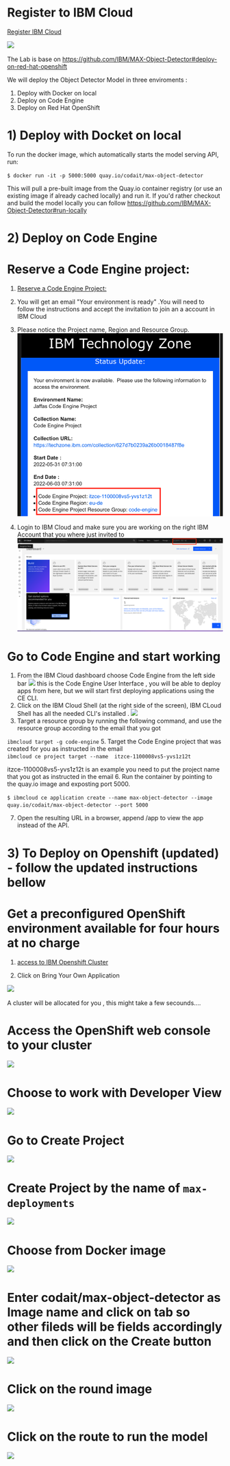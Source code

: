 
# Register to IBM Cloud 

[Register IBM Cloud](https://cloud.ibm.com/registration)

![](README_IMAGES/Register.png)


The Lab is base on https://github.com/IBM/MAX-Object-Detector#deploy-on-red-hat-openshift 

We will deploy the Object Detector Model in three enviroments :
1) Deploy with Docker on local 
2) Deploy on Code Engine  
3) Deploy on Red Hat OpenShift  



# 1) Deploy with Docket on local 

To run the docker image, which automatically starts the model serving API, run:

`$ docker run -it -p 5000:5000 quay.io/codait/max-object-detector`


This will pull a pre-built image from the Quay.io container registry (or use an existing image if already cached locally) and run it. If you'd rather checkout and build the model locally you can follow  https://github.com/IBM/MAX-Object-Detector#run-locally
 

# 2) Deploy on Code Engine 

# Reserve a Code Engine project: 
1. [Reserve a Code Engine Project:](https://techzone.ibm.com/collection/code-engine-fundamentals)

2. You will get an email "Your environment is ready" .You will need to follow the instructions and accept the invitation to join an a account in IBM Cloud
3. Please notice the Project name, Region and Resource Group. 
![](README_IMAGES/env.png)
3. Login to IBM Cloud and make sure you are working on the right IBM Account that you where just invited to 
![](README_IMAGES/account.png)

# Go to Code Engine and start working 
 
1. From the IBM Cloud dashboard choose Code Engine from the left side bar 
![](README_IMAGES/GoToCE.png)
this is the Code Engine User Interface , you will be able to deploy apps from here, but we will start first deploying applications using the CE CLI.
2. Click on the  IBM Cloud Shell (at the right side of the screen), IBM CLoud Shell has all the needed CLI's installed .
![](README_IMAGES/gotocli.png)  
3. Target a resource group by running the following command, and use the resource group according to the email that you got

  `ibmcloud target -g code-engine`
5. Target the  Code Engine  project that was created for you as instructed in the email  
`ibmcloud ce project target --name  itzce-1100008vs5-yvs1z12t`

itzce-1100008vs5-yvs1z12t is an example you need to put the project name that you got as instructed in the email 
6. Run the container by pointing to the quay.io image and exposting port 5000.

`$ ibmcloud ce application create --name max-object-detector --image quay.io/codait/max-object-detector --port 5000`

7. Open the resulting URL in a browser, append /app to view the app instead of the API.






# 3) To Deploy on Openshift (updated)  - follow the updated instructions bellow 

# Get a preconfigured OpenShift environment available for four hours at no charge
1. [access to IBM Openshift  Cluster]( https://developer.ibm.com/openlabs/openshift)

2. Click on Bring Your Own Application    

![](README_IMAGES/BringYourOwn1.png)

A cluster will be allocated for you , this might take a few secounds.... 
<!-- ( optional not part of the workshop  : you may run Lab 1 ,2 ,3 to learn about Openshift ) -->
# Access the OpenShift web console to your cluster 
![](README_IMAGES/GoToOpenshift2.png)
# Choose to work with Developer View
![](README_IMAGES/DeveloperView3.png)
# Go to Create Project
![](README_IMAGES/GoCreateProject.png)
# Create Project by the name of `max-deployments`
![](README_IMAGES/CreateProject.png)
# Choose from Docker image
![](README_IMAGES/FromDocker4.png)
# Enter codait/max-object-detector as Image name and click on tab so other fileds will be fields accordingly and then click on the Create button
![](README_IMAGES/DeployImage.png)
# Click on the round image 
![](README_IMAGES/FindRoute.png)
# Click on the route to run the model 
![](README_IMAGES/ClickOnRoute.png)




 

 

